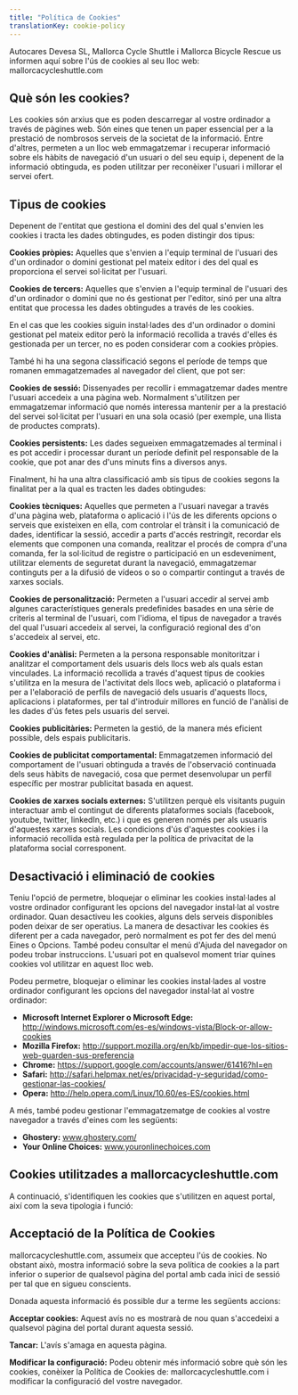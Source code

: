 ```yaml
---
title: "Política de Cookies"
translationKey: cookie-policy
---
```


Autocares Devesa SL, Mallorca Cycle Shuttle i Mallorca Bicycle Rescue us informen aquí sobre l'ús de cookies al seu lloc web: mallorcacycleshuttle.com

## Què són les cookies?

Les cookies són arxius que es poden descarregar al vostre ordinador a través de pàgines web. Són eines que tenen un paper essencial per a la prestació de nombrosos serveis de la societat de la informació. Entre d'altres, permeten a un lloc web emmagatzemar i recuperar informació sobre els hàbits de navegació d'un usuari o del seu equip i, depenent de la informació obtinguda, es poden utilitzar per reconèixer l'usuari i millorar el servei ofert.

## Tipus de cookies

Depenent de l'entitat que gestiona el domini des del qual s'envien les cookies i tracta les dades obtingudes, es poden distingir dos tipus:

**Cookies pròpies:** Aquelles que s'envien a l'equip terminal de l'usuari des d'un ordinador o domini gestionat pel mateix editor i des del qual es proporciona el servei sol·licitat per l'usuari.

**Cookies de tercers:** Aquelles que s'envien a l'equip terminal de l'usuari des d'un ordinador o domini que no és gestionat per l'editor, sinó per una altra entitat que processa les dades obtingudes a través de les cookies.

En el cas que les cookies siguin instal·lades des d'un ordinador o domini gestionat pel mateix editor però la informació recollida a través d'elles és gestionada per un tercer, no es poden considerar com a cookies pròpies.

També hi ha una segona classificació segons el període de temps que romanen emmagatzemades al navegador del client, que pot ser:

**Cookies de sessió:** Dissenyades per recollir i emmagatzemar dades mentre l'usuari accedeix a una pàgina web. Normalment s'utilitzen per emmagatzemar informació que només interessa mantenir per a la prestació del servei sol·licitat per l'usuari en una sola ocasió (per exemple, una llista de productes comprats).

**Cookies persistents:** Les dades segueixen emmagatzemades al terminal i es pot accedir i processar durant un període definit pel responsable de la cookie, que pot anar des d'uns minuts fins a diversos anys.

Finalment, hi ha una altra classificació amb sis tipus de cookies segons la finalitat per a la qual es tracten les dades obtingudes:

**Cookies tècniques:** Aquelles que permeten a l'usuari navegar a través d'una pàgina web, plataforma o aplicació i l'ús de les diferents opcions o serveis que existeixen en ella, com controlar el trànsit i la comunicació de dades, identificar la sessió, accedir a parts d'accés restringit, recordar els elements que componen una comanda, realitzar el procés de compra d'una comanda, fer la sol·licitud de registre o participació en un esdeveniment, utilitzar elements de seguretat durant la navegació, emmagatzemar continguts per a la difusió de vídeos o so o compartir contingut a través de xarxes socials.

**Cookies de personalització:** Permeten a l'usuari accedir al servei amb algunes característiques generals predefinides basades en una sèrie de criteris al terminal de l'usuari, com l'idioma, el tipus de navegador a través del qual l'usuari accedeix al servei, la configuració regional des d'on s'accedeix al servei, etc.

**Cookies d'anàlisi:** Permeten a la persona responsable monitoritzar i analitzar el comportament dels usuaris dels llocs web als quals estan vinculades. La informació recollida a través d'aquest tipus de cookies s'utilitza en la mesura de l'activitat dels llocs web, aplicació o plataforma i per a l'elaboració de perfils de navegació dels usuaris d'aquests llocs, aplicacions i plataformes, per tal d'introduir millores en funció de l'anàlisi de les dades d'ús fetes pels usuaris del servei.

**Cookies publicitàries:** Permeten la gestió, de la manera més eficient possible, dels espais publicitaris.

**Cookies de publicitat comportamental:** Emmagatzemen informació del comportament de l'usuari obtinguda a través de l'observació continuada dels seus hàbits de navegació, cosa que permet desenvolupar un perfil específic per mostrar publicitat basada en aquest.

**Cookies de xarxes socials externes:** S'utilitzen perquè els visitants puguin interactuar amb el contingut de diferents plataformes socials (facebook, youtube, twitter, linkedIn, etc.) i que es generen només per als usuaris d'aquestes xarxes socials. Les condicions d'ús d'aquestes cookies i la informació recollida està regulada per la política de privacitat de la plataforma social corresponent.

## Desactivació i eliminació de cookies

Teniu l'opció de permetre, bloquejar o eliminar les cookies instal·lades al vostre ordinador configurant les opcions del navegador instal·lat al vostre ordinador. Quan desactiveu les cookies, alguns dels serveis disponibles poden deixar de ser operatius. La manera de desactivar les cookies és diferent per a cada navegador, però normalment es pot fer des del menú Eines o Opcions. També podeu consultar el menú d'Ajuda del navegador on podeu trobar instruccions. L'usuari pot en qualsevol moment triar quines cookies vol utilitzar en aquest lloc web.

Podeu permetre, bloquejar o eliminar les cookies instal·lades al vostre ordinador configurant les opcions del navegador instal·lat al vostre ordinador:

- **Microsoft Internet Explorer o Microsoft Edge:** http://windows.microsoft.com/es-es/windows-vista/Block-or-allow-cookies
- **Mozilla Firefox:** http://support.mozilla.org/en/kb/impedir-que-los-sitios-web-guarden-sus-preferencia
- **Chrome:** https://support.google.com/accounts/answer/61416?hl=en
- **Safari:** http://safari.helpmax.net/es/privacidad-y-seguridad/como-gestionar-las-cookies/
- **Opera:** http://help.opera.com/Linux/10.60/es-ES/cookies.html

A més, també podeu gestionar l'emmagatzematge de cookies al vostre navegador a través d'eines com les següents:

- **Ghostery:** www.ghostery.com/
- **Your Online Choices:** www.youronlinechoices.com

## Cookies utilitzades a mallorcacycleshuttle.com

A continuació, s'identifiquen les cookies que s'utilitzen en aquest portal, així com la seva tipologia i funció:

## Acceptació de la Política de Cookies

mallorcacycleshuttle.com, assumeix que accepteu l'ús de cookies. No obstant això, mostra informació sobre la seva política de cookies a la part inferior o superior de qualsevol pàgina del portal amb cada inici de sessió per tal que en sigueu conscients.

Donada aquesta informació és possible dur a terme les següents accions:

**Acceptar cookies:** Aquest avís no es mostrarà de nou quan s'accedeixi a qualsevol pàgina del portal durant aquesta sessió.

**Tancar:** L'avís s'amaga en aquesta pàgina.

**Modificar la configuració:** Podeu obtenir més informació sobre què són les cookies, conèixer la Política de Cookies de: mallorcacycleshuttle.com i modificar la configuració del vostre navegador.

